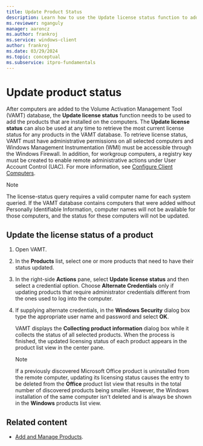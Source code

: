 ```yaml
---
title: Update Product Status
description: Learn how to use the Update license status function to add the products that are installed on the computers.
ms.reviewer: nganguly
manager: aaroncz
ms.author: frankroj
ms.service: windows-client
author: frankroj
ms.date: 03/29/2024
ms.topic: conceptual
ms.subservice: itpro-fundamentals
---
```


# Update product status

After computers are added to the Volume Activation Management Tool (VAMT) database, the **Update license status** function needs to be used to add the products that are installed on the computers. The **Update license status** can also be used at any time to retrieve the most current license status for any products in the VAMT database.
To retrieve license status, VAMT must have administrative permissions on all selected computers and Windows Management Instrumentation (WMI) must be accessible through the Windows Firewall. In addition, for workgroup computers, a registry key must be created to enable remote administrative actions under User Account Control (UAC). For more information, see [Configure Client Computers](configure-client-computers-vamt.md).

> [!NOTE]
> The license-status query requires a valid computer name for each system queried. If the VAMT database contains computers that were added without Personally Identifiable Information, computer names will not be available for those computers, and the status for these computers will not be updated.

## Update the license status of a product

1. Open VAMT.

1. In the **Products** list, select one or more products that need to have their status updated.

1. In the right-side **Actions** pane, select **Update license status** and then select a credential option. Choose **Alternate Credentials** only if updating products that require administrator credentials different from the ones used to log into the computer.

1. If supplying alternate credentials, in the **Windows Security** dialog box type the appropriate user name and password and select **OK**.

    VAMT displays the **Collecting product information** dialog box while it collects the status of all selected products. When the process is finished, the updated licensing status of each product appears in the product list view in the center pane.

    > [!NOTE]
    >
    > If a previously discovered Microsoft Office product is uninstalled from the remote computer, updating its licensing status causes the entry to be deleted from the **Office** product list view that results in the total number of discovered products being smaller. However, the Windows installation of the same computer isn't deleted and is always be shown in the **Windows** products list view.

## Related content

- [Add and Manage Products](add-manage-products-vamt.md).
